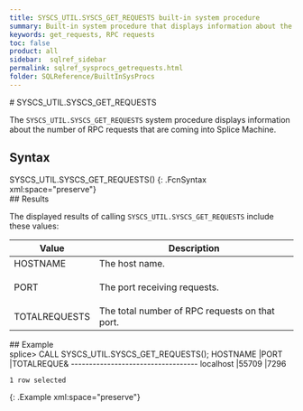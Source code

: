 ```yaml
---
title: SYSCS_UTIL.SYSCS_GET_REQUESTS built-in system procedure
summary: Built-in system procedure that displays information about the number of RPC requests that are coming into Splice Machine.
keywords: get_requests, RPC requests
toc: false
product: all
sidebar:  sqlref_sidebar
permalink: sqlref_sysprocs_getrequests.html
folder: SQLReference/BuiltInSysProcs
---
```

<section>
<div class="TopicContent" data-swiftype-index="true" markdown="1">
# SYSCS_UTIL.SYSCS_GET_REQUESTS

The `SYSCS_UTIL.SYSCS_GET_REQUESTS` system procedure displays
information about the number of RPC requests that are coming into Splice
Machine.

## Syntax

<div class="fcnWrapperWide" markdown="1">
    SYSCS_UTIL.SYSCS_GET_REQUESTS()
{: .FcnSyntax xml:space="preserve"}

</div>
## Results

The displayed results of calling `SYSCS_UTIL.SYSCS_GET_REQUESTS` include
these values:

<table summary=" summary=&quot;Columns in Get_Requests results display&quot;">
                <col />
                <col />
                <thead>
                    <tr>
                        <th>Value</th>
                        <th>Description</th>
                    </tr>
                </thead>
                <tbody>
                    <tr>
                        <td class="CodeFont">HOSTNAME
					</td>
                        <td>The host name.</td>
                    </tr>
                    <tr>
                        <td class="CodeFont">PORT
					</td>
                        <td>
                            <p>The port receiving requests.</p>
                        </td>
                    </tr>
                    <tr>
                        <td class="CodeFont">TOTALREQUESTS
					</td>
                        <td>The total number of RPC requests on that port.</td>
                    </tr>
                </tbody>
            </table>
## Example

<div class="preWrapperWide" markdown="1">
    splice> CALL SYSCS_UTIL.SYSCS_GET_REQUESTS();
    HOSTNAME  |PORT  |TOTALREQUE&
    -----------------------------------
    localhost  |55709 |7296
    
    1 row selected
{: .Example xml:space="preserve"}

</div>
</div>
</section>

